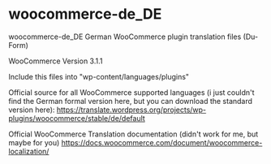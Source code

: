 # woocommerce-de_DE
woocommerce-de_DE
German WooCommerce plugin translation files (Du-Form)

WooCommerce Version 3.1.1

Include this files into "wp-content/languages/plugins"


Official source for all WooCommerce supported languages (i just couldn't find the German formal version here, but you can download the standard version here):
https://translate.wordpress.org/projects/wp-plugins/woocommerce/stable/de/default

Official WooCommerce Translation documentation (didn't work for me, but maybe for you)
https://docs.woocommerce.com/document/woocommerce-localization/
